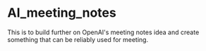 # AI_meeting_notes
This is to build further on OpenAI's meeting notes idea and create something that can be reliably used for meeting. 
